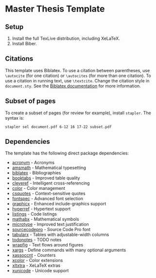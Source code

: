 # Master Thesis Template

## Setup
1. Install the full TexLive distribution, including XeLaTeX.
2. Install Biber.


## Citations
This template uses Biblatex.  To use a citation between parentheses, use
`\autocite` (for one citation) or `\autocites` (for more than one citation).
To use a citation in running text, use `\textcite`.  Change the citation style
in `document.sty`.  See the [Biblatex documentation][1] for more information.


## Subset of pages
To create a subset of pages (for review for example), install `stapler`.
The syntax is:

    stapler sel document.pdf 6-12 16 17-22 subset.pdf


## Dependencies
The template has the following direct package dependencies:

- [acronym](https://ctan.org/pkg/acronym) - Acronyms
- [amsmath](https://ctan.org/pkg/amsmath) - Mathematical typesetting
- [biblatex](https://ctan.org/pkg/biblatex) - Bibliographies
- [booktabs](https://ctan.org/pkg/booktabs) - Improved table quality
- [cleveref](https://ctan.org/pkg/cleveref) - Intelligent cross-referencing
- [color](https://ctan.org/pkg/color) - Color management
- [csquotes](https://ctan.org/pkg/csquotes) - Context-sensitive quotes
- [fontspec](https://ctan.org/pkg/fontspec) - Advanced font selection
- [graphicx](https://ctan.org/pkg/graphicx) - Enhanced include-graphics support
- [hyperref](https://ctan.org/pkg/hyperref) - Hypertext support
- [listings](https://ctan.org/pkg/listings) - Code listings
- [mathabx](https://ctan.org/pkg/mathabx) - Mathematical symbols
- [microtype](https://ctan.org/pkg/microtype) - Improved text justification
- [sourcecodepro](https://ctan.org/pkg/sourcecodepro) - Source Code Pro font
- [tabularx](https://ctan.org/pkg/tabularx) - Tables with adjustable-width columns
- [todonotes](https://ctan.org/pkg/todonotes) - TODO notes
- [wrapfig](https://ctan.org/pkg/wrapfig) - Text flows around figures
- [xargs](https://ctan.org/pkg/xargs) - Define commands with many optional arguments
- [xassoccnt](https://ctan.org/pkg/xassoccnt) - Counters
- [xcolor](https://ctan.org/pkg/xcolor) - Color extensions
- [xltxtra](https://ctan.org/pkg/xltxtra) - XeLaTeX extras
- [xunicode](https://ctan.org/pkg/xunicode) - Unicode support



[1]: http://ctan.triasinformatica.nl/macros/latex/contrib/biblatex/doc/biblatex.pdf